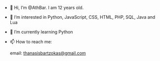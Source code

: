- 👋 Hi, I’m @AthBar. I am 12 years old.
- 👀 I’m interested in Python, JavaScript, CSS, HTML, PHP, SQL, Java and Lua
- 🌱 I’m currently learning Python
- 📫 How to reach me:

  email: thanasisbartzokas@gmail.com
